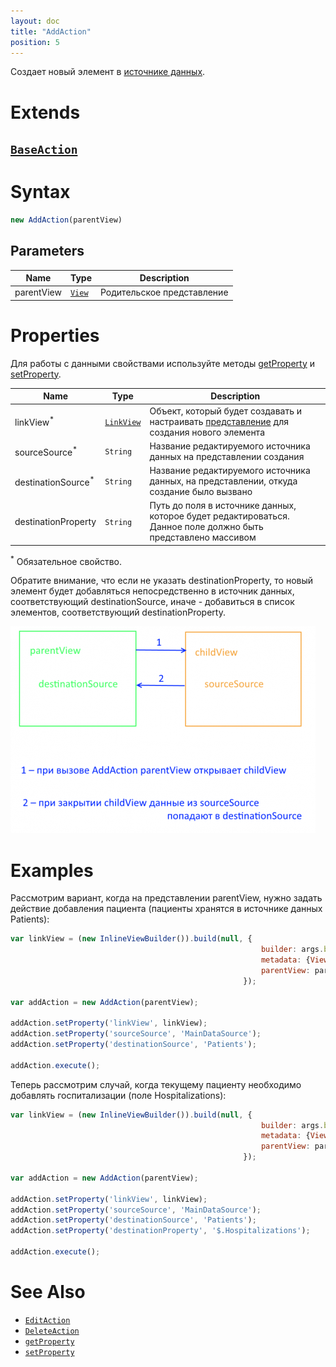 ```yaml
---
layout: doc
title: "AddAction"
position: 5
---
```


Создает новый элемент в [источнике данных](../../DataSources).

# Extends

## [`BaseAction`](../BaseAction/)

# Syntax

```js
new AddAction(parentView)
```

## Parameters

|Name|Type|Description|
|----|----------|---------|
|parentView|[`View`](../../Elements/View/)| Родительское представление |

# Properties

Для работы с данными свойствами используйте методы [getProperty](../BaseAction/BaseAction.getProperty/) и [setProperty](../BaseAction/BaseAction.setProperty/).

|Name|Type|Description|
|----|----|-----------|
|linkView<sup>*</sup>|[`LinkView`](../../Elements/View/LinkView/)|Объект, который будет создавать и настраивать [представление](../../Elements/View/) для создания нового элемента|
|sourceSource<sup>*</sup>|`String`|Название редактируемого источника данных на представлении создания|
|destinationSource<sup>*</sup>|`String`|Название редактируемого источника данных, на представлении, откуда создание было вызвано|
|destinationProperty|`String`|Путь до поля в источнике данных, которое будет редактироваться. Данное поле должно быть представлено массивом|

<sup>*</sup> Обязательное свойство.

Обратите внимание, что если не указать destinationProperty, то новый элемент будет добавляться непосредственно в источник данных, соответствующий destinationSource, иначе - добавиться в список элементов, соответствующий destinationProperty.

![](Scheme.png)


# Examples

Рассмотрим вариант, когда на представлении parentView, нужно задать действие добавления пациента (пациенты хранятся в источнике данных Patients):

```js
var linkView = (new InlineViewBuilder()).build(null, {
														builder: args.builder, 
														metadata: {View: editPatientView}, 
														parentView: parentView
													});

var addAction = new AddAction(parentView);

addAction.setProperty('linkView', linkView);
addAction.setProperty('sourceSource', 'MainDataSource');
addAction.setProperty('destinationSource', 'Patients');

addAction.execute(); 
```

Теперь рассмотрим случай, когда текущему пациенту необходимо добавлять госпитализации (поле Hospitalizations):

```js
var linkView = (new InlineViewBuilder()).build(null, {
														builder: args.builder, 
														metadata: {View: editHospitalizationView}, 
														parentView: parentView
													});

var addAction = new AddAction(parentView);

addAction.setProperty('linkView', linkView);
addAction.setProperty('sourceSource', 'MainDataSource');
addAction.setProperty('destinationSource', 'Patients');
addAction.setProperty('destinationProperty', '$.Hospitalizations');

addAction.execute(); 
```

# See Also

* [`EditAction`](../EditAction/)
* [`DeleteAction`](../DeleteAction/)
* [`getProperty`](../BaseAction/BaseAction.getProperty/)
* [`setProperty`](../BaseAction/BaseAction.setProperty/)